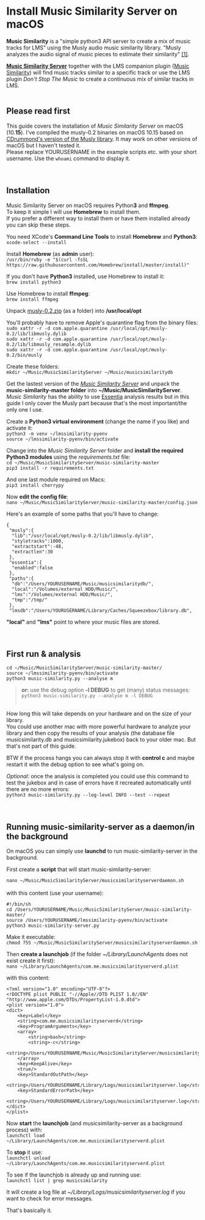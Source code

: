 Install Music Similarity Server on macOS
====

**Music Similarity** is a "simple python3 API server to create a mix of music tracks for LMS" using the Musly audio music similarity library. "Musly analyzes the audio signal of music pieces to estimate their similarity" [[1]](https://www.musly.org/).<br>

[**Music Similarity Server**](https://github.com/CDrummond/music-similarity) together with the LMS companion plugin ([Music Similarity](https://github.com/CDrummond/lms-musicsimilarity)) will find music tracks similar to a specific track or use the LMS plugin *Don't Stop The Music* to create a continuous mix of similar tracks in LMS.<br><br>

## Please read first
This guide covers the installation of *Music Similarity Server* on macOS (10.**15**). I've compiled the musly-0.2 binaries on macOS 10.15 based on [CDrummond's version of the Musly library](https://github.com/CDrummond/musly). It may work on other versions of macOS but I haven't tested it.<br>
Please replace YOURUSERNAME in the example scripts etc. with your short username. Use the `whoami` command to display it.
<br><br><br>

## Installation
Music Similarity Server on macOS requires Python**3** and **ffmpeg**.<br>
To keep it simple I will use **Homebrew** to install them.<br>
If you prefer a different way to install them or have them installed already you can skip these steps.

You need XCode's **Command Line Tools** to install **Homebrew** and **Python3**:<br>
`xcode-select --install`

Install **Homebrew** (as **admin** user):<br>
`/usr/bin/ruby -e "$(curl -fsSL https://raw.githubusercontent.com/Homebrew/install/master/install)"`

If you don't have **Python3** installed, use Homebrew to install it:<br>
`brew install python3`

Use Homebrew to install **ffmpeg**:<br>
`brew install ffmpeg`

Unpack [musly-0.2.zip](https://github.com/AF-1/sobras/tree/main/lms-music-similarity_on_macos/binaries) (as a folder) into **/usr/local/opt**<br>

You'll probably have to remove Apple's quarantine flag from the binary files:<br>
`sudo xattr -r -d com.apple.quarantine /usr/local/opt/musly-0.2/lib/libmusly.dylib`<br>
`sudo xattr -r -d com.apple.quarantine /usr/local/opt/musly-0.2/lib/libmusly_resample.dylib`<br>
`sudo xattr -r -d com.apple.quarantine /usr/local/opt/musly-0.2/bin/musly`<br>

Create these folders:<br>
`mkdir ~/Music/MusicSimilarityServer ~/Music/musicsimilaritydb`<br>

Get the lastest version of the [*Music Similarity Server*](https://github.com/CDrummond/music-similarity) and unpack the **music-similarity-master folder** into **~/Music/MusicSimilarityServer**.<br>
*Music Similarity* has the ability to use [Essentia](https://essentia.upf.edu/) analysis results but in this guide I only cover the Musly part because that's the most important/the only one I use.<br>

Create a **Python3 virtual environment** (change the name if you like) and activate it:<br>
`python3 -m venv ~/lmssimilarity-pyenv`<br>
`source ~/lmssimilarity-pyenv/bin/activate`<br>

Change into the *Music Similarity Server* folder and **install the required Python3 modules** using the *requirements.txt* file:<br>
`cd ~/Music/MusicSimilarityServer/music-similarity-master`<br>
`pip3 install -r requirements.txt`<br>

And one last module required on Macs:<br>
`pip3 install cherrypy`<br>


Now **edit the config file**:<br>
`nano ~/Music/MusicSimilarityServer/music-similarity-master/config.json`<br>

Here's an example of some paths that you'll have to change:
<br>
```
{
 "musly":{
  "lib":"/usr/local/opt/musly-0.2/lib/libmusly.dylib",
  "styletracks":1000,
  "extractstart":-48,
  "extractlen":30
 },
 "essentia":{
  "enabled":false
 },
 "paths":{
  "db":"/Users/YOURUSERNAME/Music/musicsimilaritydb/",
  "local":"/Volumes/external HDD/Music/",
  "lms":"/Volumes/external HDD/Music/",
  "tmp":"/tmp/"
 },
 "lmsdb":"/Users/YOURUSERNAME/Library/Caches/Squeezebox/library.db",
```

**"local"** and **"lms"** point to where your music files are stored.<br><br><br>

## First run & analysis

`cd ~/Music/MusicSimilarityServer/music-similarity-master/`<br>
`source ~/lmssimilarity-pyenv/bin/activate`<br>
`python3 music-similarity.py --analyse m`<br>
> **or:** use the debug option **-l DEBUG** to get (many) status messages:<br>
> `python3 music-similarity.py --analyse m -l DEBUG`
<br><br>

How long this will take depends on your hardware and on the size of your library.<br>
You could use another mac with more powerful hardware to analyze your library and then copy the results of your analysis (the database file musicsimilarity.db and musicsimilarity.jukebox) back to your older mac. But that's not part of this guide.

BTW if the process hangs you can always stop it with **control c** and maybe restart it with the debug option to see what's going on.<br>

*Optional*: once the analysis is completed you could use this command to test the jukebox and in case of errors have it recreated automatically until there are no more errors:<br>
`python3 music-similarity.py --log-level INFO --test --repeat`
<br><br><br>

## Running music-similarity-server as a daemon/in the background

On macOS you can simply use **launchd** to run music-similarity-server in the background.<br>

First create a **script** that will start music-similarity-server:<br>

`nano ~/Music/MusicSimilarityServer/musicsimilarityserverdaemon.sh`
<br><br>
with this content (use your username):<br>

```
#!/bin/sh
cd /Users/YOURUSERNAME/Music/MusicSimilarityServer/music-similarity-master/
source /Users/YOURUSERNAME/lmssimilarity-pyenv/bin/activate
python3 music-similarity-server.py
```

Make it executable:<br>
`chmod 755 ~/Music/MusicSimilarityServer/musicsimilarityserverdaemon.sh`<br>

Then **create a launchjob** (if the folder *~/Library/LaunchAgents* does not exist create it first):<br>
`nano ~/Library/LaunchAgents/com.me.musicsimilarityserverd.plist`<br>

with this content:<br>
```
<?xml version="1.0" encoding="UTF-8"?>
<!DOCTYPE plist PUBLIC "-//Apple//DTD PLIST 1.0//EN" "http://www.apple.com/DTDs/PropertyList-1.0.dtd">
<plist version="1.0">
<dict>
	<key>Label</key>
	<string>com.me.musicsimilarityserverd</string>
	<key>ProgramArguments</key>
	<array>
		<string>bash</string>
		<string>-c</string>
		<string>/Users/YOURUSERNAME/Music/MusicSimilarityServer/musicsimilarityserverdaemon.sh</string>
	</array>
    <key>KeepAlive</key>
    <true/>
	<key>StandardOutPath</key>
	<string>/Users/YOURUSERNAME/Library/Logs/musicsimilarityserver.log</string>
	<key>StandardErrorPath</key>
	<string>/Users/YOURUSERNAME/Library/Logs/musicsimilarityserver.log</string>
</dict>
</plist>
```

Now **start** the **launchjob** (and musicsimilarity-server as a background process) with:<br>
`launchctl load ~/Library/LaunchAgents/com.me.musicsimilarityserverd.plist`<br>

To **stop** it use:<br>
`launchctl unload ~/Library/LaunchAgents/com.me.musicsimilarityserverd.plist`<br>

To see if the launchjob is already up and running use:<br>
`launchctl list | grep musicsimilarity`<br>

It will create a log file at *~/Library/Logs/musicsimilarityserver.log* if you want to check for error messages.<br>

That's basically it.
